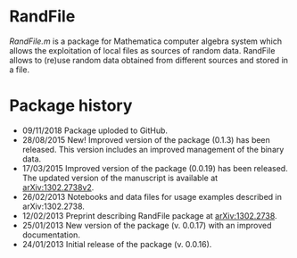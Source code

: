 # RandFile

*RandFile.m* is a package for Mathematica computer algebra system which allows the exploitation of local files as sources of random data. RandFile allows to (re)use random data obtained from different sources and stored in a file.

# Package history

* 09/11/2018  Package uploded to GitHub.
* 28/08/2015 	New! Improved version of the package (0.1.3) has been released.
  This version includes an improved management of the binary data.
* 17/03/2015 	Improved version of the package (0.0.19) has been released.
  The updated version of the manuscript is available at 
  [arXiv:1302.2738v2](https://arxiv.org/abs/1302.2738v2).
* 26/02/2013 	Notebooks and data files for usage examples described in arXiv:1302.2738.
* 12/02/2013 	Preprint describing RandFile package at
  [arXiv:1302.2738](https://arxiv.org/abs/1302.2738v1).
* 25/01/2013 	New version of the package (v. 0.0.17) with an improved documentation.
* 24/01/2013 	Initial release of the package (v. 0.0.16). 
